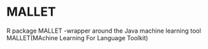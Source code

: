 # MALLET
R package MALLET -wrapper around the Java machine learning tool MALLET(MAchine Learning For Language Toolkit)
